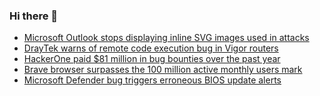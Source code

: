 ### Hi there 👋

<!--START_SECTION:feed-->
* [Microsoft Outlook stops displaying inline SVG images used in attacks](https://www.bleepingcomputer.com/news/security/microsoft-outlook-stops-displaying-inline-svg-images-used-in-attacks/)
* [DrayTek warns of remote code execution bug in Vigor routers](https://www.bleepingcomputer.com/news/security/draytek-warns-of-remote-code-execution-bug-in-vigor-routers/)
* [HackerOne paid $81 million in bug bounties over the past year](https://www.bleepingcomputer.com/news/security/hackerone-paid-81-million-in-bug-bounties-over-the-past-year/)
* [Brave browser surpasses the 100 million active monthly users mark](https://www.bleepingcomputer.com/news/software/brave-browser-surpasses-the-100-million-active-monthly-users-mark/)
* [Microsoft Defender bug triggers erroneous BIOS update alerts](https://www.bleepingcomputer.com/news/microsoft/microsoft-defender-bug-triggers-erroneous-bios-update-alerts/)
<!--END_SECTION:feed-->

<!--
**frankenk/frankenk** is a ✨ _special_ ✨ repository because its `README.md` (this file) appears on your GitHub profile.

Here are some ideas to get you started:

- 🔭 I’m currently working on ...
- 🌱 I’m currently learning ...
- 👯 I’m looking to collaborate on ...
- 🤔 I’m looking for help with ...
- 💬 Ask me about ...
- 📫 How to reach me: ...
- 😄 Pronouns: ...
- ⚡ Fun fact: ...
-->



